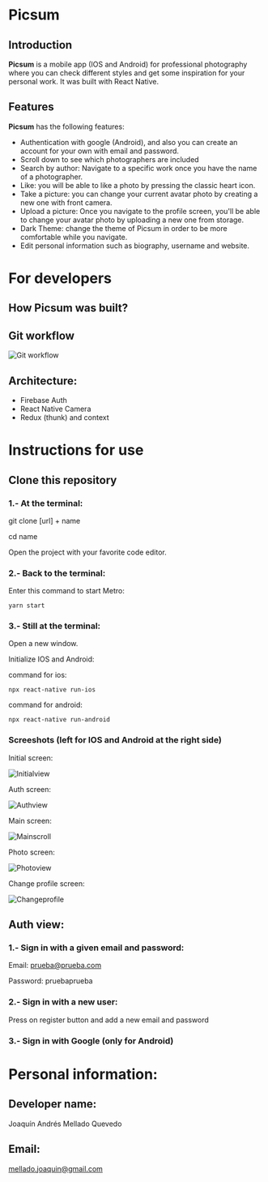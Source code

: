 # Picsum 
## Introduction
**Picsum** is a mobile app (IOS and Android) for professional photography where you can check different styles and get some inspiration for your personal work. It was built with React Native.

## Features
**Picsum** has the following features:
- Authentication with google (Android), and also you can create an account for your own with email and password.
- Scroll down to see which photographers are included
- Search by author: Navigate to a specific work once you have the name of a photographer.
- Like: you will be able to like a photo by pressing the classic heart icon.
- Take a picture: you can change your current avatar photo by creating a new one with front camera.
- Upload a picture: Once you navigate to the profile screen, you'll be able to change your avatar photo by uploading a new one from storage.
- Dark Theme: change the theme of Picsum in order to be more comfortable while you navigate. 
- Edit personal information such as biography, username and website.

# For developers
## How **Picsum** was built?  
## Git workflow 
![Git workflow](./src/assets/gitworkflow.png)

## Architecture:

- Firebase Auth
- React Native Camera
- Redux (thunk) and context

# Instructions for use
## Clone this repository
### 1.- At the terminal: 
git clone [url] + name

cd name

Open the project with your favorite code editor.
### 2.- Back to the terminal:
Enter this command to start Metro:

`yarn start`

### 3.- Still at the terminal:
Open a new window.

Initialize IOS and Android:

command for ios: 

`npx react-native run-ios`

command for android: 

`npx react-native run-android`

### Screeshots (left for IOS and Android at the right side)
Initial screen:

![Initialview](./src/assets/initialview.png)

Auth screen:

![Authview](./src/assets/authview.png)

Main screen:

![Mainscroll](./src/assets/mainfinal.png)

Photo screen:

![Photoview](./src/assets/pictureview.png)

Change profile screen:

![Changeprofile](./src/assets/changeprofile.png)

## Auth view:
### 1.- Sign in with a given email and password:

Email: prueba@prueba.com

Password: pruebaprueba

### 2.- Sign in with a new user:

Press on register button and add a new email and password

### 3.- Sign in with Google (only for Android)

# Personal information: 
## Developer name:
Joaquín Andrés Mellado Quevedo
## Email:
mellado.joaquin@gmail.com


